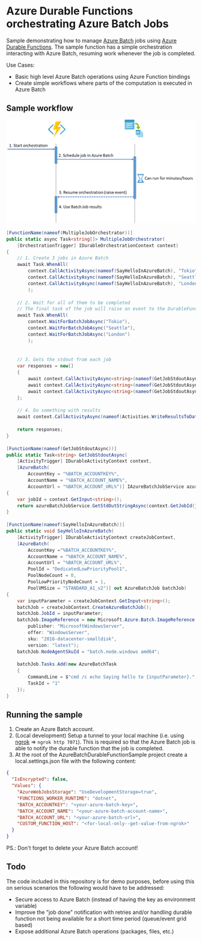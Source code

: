 # Azure Durable Functions orchestrating Azure Batch Jobs

Sample demonstrating how to manage [Azure Batch](https://docs.microsoft.com/azure/batch/) jobs using [Azure Durable Functions](https://docs.microsoft.com/azure/azure-functions/durable/durable-functions-overview?tabs=csharp). The sample function has a simple orchestration interacting with Azure Batch, resuming work whenever the job is completed.

Use Cases:

- Basic high level Azure Batch operations using Azure Function bindings
- Create simple workflows where parts of the computation is executed in Azure Batch

## Sample workflow

![Overview](./media/overview.png)

```c#
[FunctionName(nameof(MultipleJobOrchestrator))]
public static async Task<string[]> MultipleJobOrchestrator(
    [OrchestrationTrigger] IDurableOrchestrationContext context)
{
    // 1. Create 3 jobs in Azure Batch
    await Task.WhenAll(
        context.CallActivityAsync(nameof(SayHelloInAzureBatch), "Tokio"),
        context.CallActivityAsync(nameof(SayHelloInAzureBatch), "Seattle"),
        context.CallActivityAsync(nameof(SayHelloInAzureBatch), "London")
        );

    // 2. Wait for all of them to be completed
    // The final task of the job will raise an event to the DurableFunction, indicating that the job is completed
    await Task.WhenAll(
        context.WaitForBatchJobAsync("Tokio"),
        context.WaitForBatchJobAsync("Seattle"),
        context.WaitForBatchJobAsync("London")
        );


    // 3. Gets the stdout from each job
    var responses = new[]
    {
        await context.CallActivityAsync<string>(nameof(GetJobStdoutAsync), "Tokio"),
        await context.CallActivityAsync<string>(nameof(GetJobStdoutAsync), "Seattle"),
        await context.CallActivityAsync<string>(nameof(GetJobStdoutAsync), "London"),
    };

    // 4. Do something with results
    await context.CallActivityAsync(nameof(Activities.WriteResultsToDatabase), responses);

    return responses;
}

[FunctionName(nameof(GetJobStdoutAsync))]
public static Task<string> GetJobStdoutAsync(
    [ActivityTrigger] IDurableActivityContext context,
    [AzureBatch(
        AccountKey = "%BATCH_ACCOUNTKEY%", 
        AccountName = "%BATCH_ACCOUNT_NAME%", 
        AccountUrl = "%BATCH_ACCOUNT_URL%")] IAzureBatchJobService azureBatchJobService)
{
    var jobId = context.GetInput<string>();
    return azureBatchJobService.GetStdOutStringAsync(context.GetJobId(jobId), "1");
}

[FunctionName(nameof(SayHelloInAzureBatch))]
public static void SayHelloInAzureBatch(
    [ActivityTrigger] IDurableActivityContext createJobContext,
    [AzureBatch(
        AccountKey ="%BATCH_ACCOUNTKEY%",
        AccountName = "%BATCH_ACCOUNT_NAME%",
        AccountUrl = "%BATCH_ACCOUNT_URL%",
        PoolId = "DedicatedLowPriorityPool1",
        PoolNodeCount = 0,
        PoolLowPriorityNodeCount = 1,
        PoolVMSize = "STANDARD_A1_v2")] out AzureBatchJob batchJob)
{
    var inputParameter = createJobContext.GetInput<string>();
    batchJob = createJobContext.CreateAzureBatchJob();
    batchJob.JobId = inputParameter;
    batchJob.ImageReference = new Microsoft.Azure.Batch.ImageReference(
        publisher: "MicrosoftWindowsServer",
        offer: "WindowsServer",
        sku: "2016-datacenter-smalldisk",
        version: "latest");
    batchJob.NodeAgentSkuId = "batch.node.windows amd64";

    batchJob.Tasks.Add(new AzureBatchTask
    {
        CommandLine = $"cmd /c echo Saying hello to {inputParameter}.",
        TaskId = "1"
    });
}
```

## Running the sample

1. Create an Azure Batch account.
1. (Local development) Setup a tunnel to your local machine (i.e. using [ngrok](https://ngrok.com/) => `ngrok http 7071`). This is required so that the Azure Batch job is able to notify the durable function that the job is completed.
1. At the root of the AzureBatchDurableFunctionSample project create a local.settings.json file with the following content:

```json
{
  "IsEncrypted": false,
  "Values": {
    "AzureWebJobsStorage": "UseDevelopmentStorage=true",
    "FUNCTIONS_WORKER_RUNTIME": "dotnet",
    "BATCH_ACCOUNTKEY": "<your-azure-batch-key>",
    "BATCH_ACCOUNT_NAME": "<your-azure-batch-account-name>",
    "BATCH_ACCOUNT_URL": "<your-azure-batch-url>",
    "CUSTOM_FUNCTION_HOST": "<for-local-only--get-value-from-ngrok>"
  }
}
```

PS.: Don't forget to delete your Azure Batch account!

## Todo

The code included in this repository is for demo purposes, before using this on serious scenarios the following would have to be addressed:

- Secure access to Azure Batch (instead of having the key as environment variable)
- Improve the "job done" notification with retries and/or handling durable function not being available for a short time period (queue/event grid based)
- Expose additional Azure Batch operations (packages, files, etc.)
